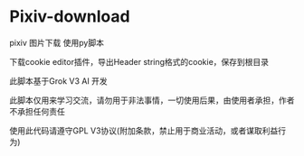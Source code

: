 # Pixiv-download
pixiv 图片下载 使用py脚本

下载cookie editor插件，导出Header string格式的cookie，保存到根目录

此脚本基于Grok V3 AI 开发

此脚本仅用来学习交流，请勿用于非法事情，一切使用后果，由使用者承担，作者不承担任何责任

使用此代码请遵守GPL V3协议(附加条款，禁止用于商业活动，或者谋取利益行为)
